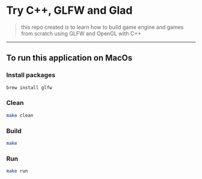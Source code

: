 # Try C++, GLFW and Glad

> this repo created is to learn how to build game engine and games from scratch using GLFW and OpenGL with C++

---

## To run this application on MacOs

### Install packages

```bash
brew install glfw
```

### Clean

```Bash
make clean
```

### Build

```Bash
make
```

### Run

```Bash
make run
```
